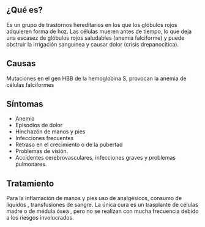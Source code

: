 ﻿## ¿Qué es?
Es un grupo de trastornos hereditarios en los que los glóbulos rojos adquieren forma de hoz. Las células mueren antes de tiempo, lo que deja una escasez de glóbulos rojos saludables (anemia falciforme) y puede obstruir la irrigación sanguínea y causar dolor (crisis drepanocítica).

## Causas
Mutaciones en el gen HBB de la hemoglobina S, provocan la anemia de células falciformes 

## Síntomas
-	Anemia
-	Episodios de dolor
-	Hinchazón de manos y pies
-	Infecciones frecuentes
-	Retraso en el crecimiento o de la pubertad
-	Problemas de visión.
-	Accidentes cerebrovasculares, infecciones graves y problemas pulmonares.

## Tratamiento
Para la inflamación de manos y pies uso de analgésicos, consumo de líquidos , transfusiones de sangre. La única cura es un trasplante de células madre o de médula ósea , pero no se realizan con mucha frecuencia debido a los riesgos involucrados.

